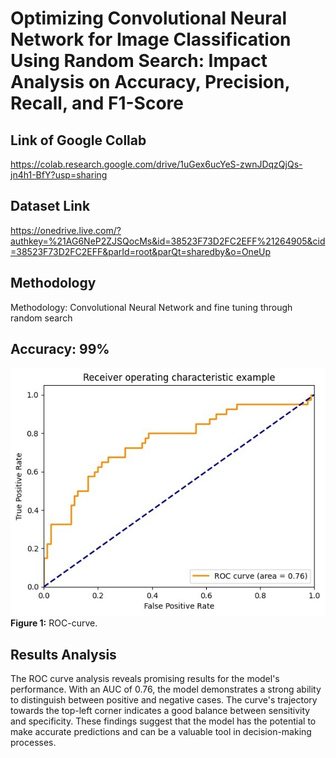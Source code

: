 # Optimizing Convolutional Neural Network for Image Classification Using Random Search: Impact Analysis on Accuracy, Precision, Recall, and F1-Score

## Link of Google Collab
https://colab.research.google.com/drive/1uGex6ucYeS-zwnJDqzQjQs-jn4h1-BfY?usp=sharing
## Dataset Link
https://onedrive.live.com/?authkey=%21AG6NeP2ZJSQocMs&id=38523F73D2FC2EFF%21264905&cid=38523F73D2FC2EFF&parId=root&parQt=sharedby&o=OneUp
## Methodology
Methodology: Convolutional Neural Network and fine tuning through random search
## Accuracy: 99%

![ROC-Curve](./ROC-curve.jpeg)
**Figure 1:** ROC-curve.
## Results Analysis
The ROC curve analysis reveals promising results for the model's performance. With an AUC of 0.76, the model demonstrates a strong ability to distinguish between positive and negative cases. The curve's trajectory towards the top-left corner indicates a good balance between sensitivity and specificity. These findings suggest that the model has the potential to make accurate predictions and can be a valuable tool in decision-making processes.




